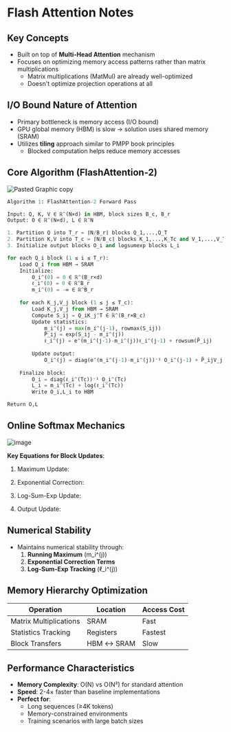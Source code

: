 # Flash Attention Notes

## Key Concepts

- Built on top of **Multi-Head Attention** mechanism
- Focuses on optimizing memory access patterns rather than matrix multiplications
  - Matrix multiplications (MatMul) are already well-optimized
  - Doesn't optimize projection operations at all

## I/O Bound Nature of Attention

- Primary bottleneck is memory access (I/O bound)
- GPU global memory (HBM) is slow → solution uses shared memory (SRAM)
- Utilizes **tiling** approach similar to PMPP book principles
  - Blocked computation helps reduce memory accesses

## Core Algorithm (FlashAttention-2)

![Pasted Graphic copy](https://github.com/user-attachments/assets/4ccf5aa6-b159-4f5d-94a7-fdab7485d8d3)

```python
Algorithm 1: FlashAttention-2 Forward Pass

Input: Q, K, V ∈ ℝ^(N×d) in HBM, block sizes B_c, B_r
Output: O ∈ ℝ^(N×d), L ∈ ℝ^N

1. Partition Q into T_r = ⌈N/B_r⌉ blocks Q_1,...,Q_T
2. Partition K,V into T_c = ⌈N/B_c⌉ blocks K_1,...,K_Tc and V_1,...,V_Tc
3. Initialize output blocks O_i and logsumexp blocks L_i

for each Q_i block (1 ≤ i ≤ T_r):
    Load Q_i from HBM → SRAM
    Initialize:
        O_i^(0) = 0 ∈ ℝ^(B_r×d)
        ℓ_i^(0) = 0 ∈ ℝ^B_r
        m_i^(0) = -∞ ∈ ℝ^B_r
    
    for each K_j,V_j block (1 ≤ j ≤ T_c):
        Load K_j,V_j from HBM → SRAM
        Compute S_ij = Q_iK_j^T ∈ ℝ^(B_r×B_c)
        Update statistics:
            m_i^(j) = max(m_i^(j-1), rowmax(S_ij))
            P̃_ij = exp(S_ij - m_i^(j))
            ℓ_i^(j) = e^(m_i^(j-1)-m_i^(j))ℓ_i^(j-1) + rowsum(P̃_ij)
        
        Update output:
            O_i^(j) = diag(e^(m_i^(j-1)-m_i^(j))⁻¹ O_i^(j-1) + P̃_ijV_j
    
    Finalize block:
        O_i = diag(ℓ_i^(Tc))⁻¹ O_i^(Tc)
        L_i = m_i^(Tc) + log(ℓ_i^(Tc))
        Write O_i,L_i to HBM

Return O,L
```

## Online Softmax Mechanics

![image](https://github.com/user-attachments/assets/86cfc893-c767-4a87-bbde-d05850c32602)

**Key Equations for Block Updates**:

1. Maximum Update:  

2. Exponential Correction:  

3. Log-Sum-Exp Update:  

4. Output Update:  

## Numerical Stability

- Maintains numerical stability through:
  1. **Running Maximum** (m_i^(j)) 
  2. **Exponential Correction Terms**
  3. **Log-Sum-Exp Tracking** (ℓ_i^(j))


## Memory Hierarchy Optimization

| Operation           | Location  | Access Cost |
|---------------------|-----------|-------------|
| Matrix Multiplications | SRAM     | Fast        |
| Statistics Tracking | Registers | Fastest     |
| Block Transfers     | HBM ↔ SRAM| Slow        |

## Performance Characteristics

- **Memory Complexity**: O(N) vs O(N²) for standard attention
- **Speed**: 2-4× faster than baseline implementations
- **Perfect for**:
  - Long sequences (≥4K tokens)
  - Memory-constrained environments
  - Training scenarios with large batch sizes
